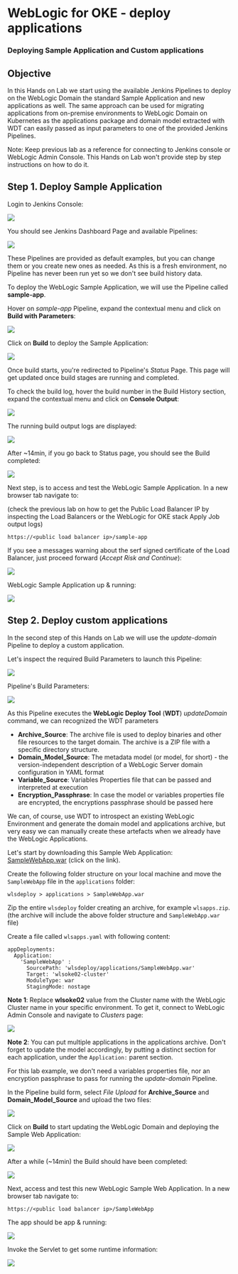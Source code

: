 # WebLogic for OKE - deploy applications

### Deploying Sample Application and Custom applications



## Objective

In this Hands on Lab we start using the available Jenkins Pipelines to deploy on the WebLogic Domain the standard Sample Application and new applications as well. The same approach can be used for migrating applications from on-premise environments to WebLogic Domain on Kubernetes as the applications package and domain model extracted with WDT can easily passed as input parameters to one of the provided Jenkins Pipelines.

Note: Keep previous lab as a reference for connecting to Jenkins console or WebLogic Admin Console. This Hands on Lab won't provide step by step instructions on how to do it.



## Step 1. Deploy Sample Application

Login to Jenkins Console:

![](images/wlsforocionokedeploy/image-010.png)



You should see Jenkins Dashboard Page and available Pipelines:

![](images/wlsforocionokedeploy/image-020.png)



These Pipelines are provided as default examples, but you can change them or you create new ones as needed. As this is a fresh environment, no Pipeline has never been run yet so we don't see build history data.

To deploy the WebLogic Sample Application, we will use the Pipeline called **sample-app**. 

Hover on *sample-app* Pipeline, expand the contextual menu and click on **Build with Parameters**:

![](images/wlsforocionokedeploy/image-080.png)



Click on **Build** to deploy the Sample Application:

![](images/wlsforocionokedeploy/image-090.png)



Once build starts, you're redirected to Pipeline's *Status* Page. This page will get updated once build stages are running and completed.

To check the build log, hover the build number in the Build History section, expand the contextual menu and click on **Console Output**:

![](images/wlsforocionokedeploy/image-100.png)



The running build output logs are displayed:

![](images/wlsforocionokedeploy/image-110.png)



After ~14min, if you go back to Status page, you should see the Build completed:

![](images/wlsforocionokedeploy/image-120.png)



Next step, is to access and test the WebLogic Sample Application. In a new browser tab navigate to:

(check the previous lab on how to get the Public Load Balancer IP by inspecting the Load Balancers or the WebLogic for OKE stack Apply Job output logs)

```
https://<public load balancer ip>/sample-app
```



If you see a messages warning about the serf signed certificate of the Load Balancer, just proceed forward (*Accept Risk and Continue*):

![](images/wlsforocionokedeploy/image-130.png)



WebLogic Sample Application up & running:

![](images/wlsforocionokedeploy/image-140.png)



## Step 2. Deploy custom applications

In the second step of this Hands on Lab we will use the *update-domain* Pipeline to deploy a custom application.

Let's inspect the required Build Parameters to launch this Pipeline:

![](images/wlsforocionokedeploy/image-200.png)



Pipeline's Build Parameters:

![](images/wlsforocionokedeploy/image-210.png)



As this Pipeline executes the **WebLogic Deploy Tool** (**WDT**) *updateDomain* command, we can recognized the WDT parameters 

- **Archive_Source**: The archive file is used to deploy binaries and other file resources to the target domain. The archive is a ZIP file with a specific directory structure.
- **Domain_Model_Source**: The metadata model (or model, for short) - the version-independent description of a WebLogic Server domain configuration in YAML format
- **Variable_Source**: Variables Properties file that can be passed and interpreted at execution
- **Encryption_Passphrase**: In case the model or variables properties file are encrypted, the encryptions passphrase should be passed here 



We can, of course, use WDT to introspect an existing WebLogic Environment and generate the domain model and applications archive, but very easy we can manually create these artefacts when we already have the WebLogic Applications.



Let's start by  downloading this Sample Web Application: [SampleWebApp.war](resources/SampleWebApp.war) (click on the link).

Create the following folder structure on your local machine and move the `SampleWebApp` file in the `applications` folder:

```
wlsdeploy > applications > SampleWebApp.war
```



Zip the entire `wlsdeploy` folder creating an archive, for example `wlsapps.zip`. (the archive will include the above folder structure and `SampleWebApp.war` file)



Create a file called `wlsapps.yaml` with following content:

```
appDeployments:
  Application:
    'SampleWebApp' :
      SourcePath: 'wlsdeploy/applications/SampleWebApp.war'
      Target: 'wlsoke02-cluster'
      ModuleType: war
      StagingMode: nostage
```



**Note 1**: Replace **wlsoke02** value from the Cluster name with the WebLogic Cluster name in your specific environment. To get it, connect to WebLogic Admin Console and navigate to *Clusters* page:

![](images/wlsforocionokedeploy/image-220.png)



**Note 2**: You can put multiple applications in the applications archive. Don't forget to update the model accordingly, by putting a distinct section for each application, under the `Application:`  parent section.



For this lab example, we don't need a variables properties file, nor an encryption passphrase to pass for running the *update-domain* Pipeline.

In the Pipeline build form, select *File Upload* for **Archive_Source** and **Domain_Model_Source** and upload the two files:

![](images/wlsforocionokedeploy/image-230.png)



Click on **Build** to start updating the WebLogic Domain and deploying the Sample Web Application:

![](images/wlsforocionokedeploy/image-240.png)



After a while (~14min) the Build should have been completed:

![](images/wlsforocionokedeploy/image-250.png)



Next, access and test this new WebLogic Sample Web Application. In a new browser tab navigate to:

```
https://<public load balancer ip>/SampleWebApp
```



The app should be app & running:

![](images/wlsforocionokedeploy/image-260.png)



Invoke the Servlet to get some runtime information:

![](images/wlsforocionokedeploy/image-270.png)